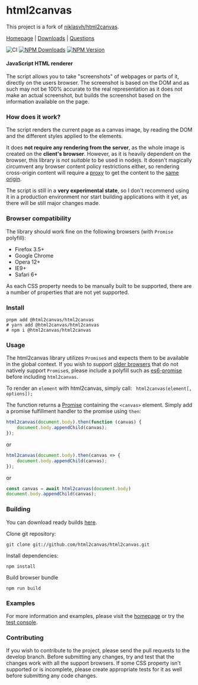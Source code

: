 # html2canvas

This project is a fork of [niklasvh/html2canvas](https://github.com/niklasvh/html2canvas).

[Homepage](https://html2canvas.github.io/html2canvas) | [Downloads](https://github.com/html2canvas/html2canvas/releases) | [Questions](https://github.com/html2canvas/html2canvas/discussions/categories/q-a)

![CI](https://github.com/html2canvas/html2canvas/workflows/CI/badge.svg?branch=master)
[![NPM Downloads](https://img.shields.io/npm/dm/@html2canvas/html2canvas.svg)](https://www.npmjs.org/package/@html2canvas/html2canvas)
[![NPM Version](https://img.shields.io/npm/v/@html2canvas/html2canvas.svg)](https://www.npmjs.org/package/@html2canvas/html2canvas)

#### JavaScript HTML renderer

The script allows you to take "screenshots" of webpages or parts of it, directly on the users browser. The screenshot is based on the DOM and as such may not be 100% accurate to the real representation as it does not make an actual screenshot, but builds the screenshot based on the information available on the page.

### How does it work?

The script renders the current page as a canvas image, by reading the DOM and the different styles applied to the elements.

It does **not require any rendering from the server**, as the whole image is created on the **client's browser**. However, as it is heavily dependent on the browser, this library is _not suitable_ to be used in nodejs.
It doesn't magically circumvent any browser content policy restrictions either, so rendering cross-origin content will require a [proxy](https://github.com/niklasvh/html2canvas/wiki/Proxies) to get the content to the [same origin](http://en.wikipedia.org/wiki/Same_origin_policy).

The script is still in a **very experimental state**, so I don't recommend using it in a production environment nor start building applications with it yet, as there will be still major changes made.

### Browser compatibility

The library should work fine on the following browsers (with `Promise` polyfill):

-   Firefox 3.5+
-   Google Chrome
-   Opera 12+
-   IE9+
-   Safari 6+

As each CSS property needs to be manually built to be supported, there are a number of properties that are not yet supported.

### Install

```shell
pnpm add @html2canvas/html2canvas
# yarn add @html2canvas/html2canvas
# npm i @html2canvas/html2canvas
```

### Usage

The html2canvas library utilizes `Promise`s and expects them to be available in the global context. If you wish to
support [older browsers](http://caniuse.com/#search=promise) that do not natively support `Promise`s, please include a polyfill such as
[es6-promise](https://github.com/jakearchibald/es6-promise) before including `html2canvas`.

To render an `element` with html2canvas, simply call:
` html2canvas(element[, options]);`

The function returns a [Promise](https://developer.mozilla.org/en-US/docs/Web/JavaScript/Reference/Global_Objects/Promise) containing the `<canvas>` element. Simply add a promise fulfillment handler to the promise using `then`:

```js
html2canvas(document.body).then(function (canvas) {
    document.body.appendChild(canvas);
});
```
or
```js
html2canvas(document.body).then(canvas => {
    document.body.appendChild(canvas);
});
```
or
```js
const canvas = await html2canvas(document.body)
document.body.appendChild(canvas);
```

### Building

You can download ready builds [here](https://github.com/html2canvas/html2canvas/releases).

Clone git repository:

```shell
git clone git://github.com/html2canvas/html2canvas.git
```

Install dependencies:

```shell
npm install
```

Build browser bundle

```shell
npm run build
```

### Examples

For more information and examples, please visit the [homepage](https://html2canvas.github.io/html2canvas) or try the [test console](https://html2canvas.github.io/html2canvas/tests/).

### Contributing

If you wish to contribute to the project, please send the pull requests to the develop branch. Before submitting any changes, try and test that the changes work with all the support browsers. If some CSS property isn't supported or is incomplete, please create appropriate tests for it as well before submitting any code changes.
